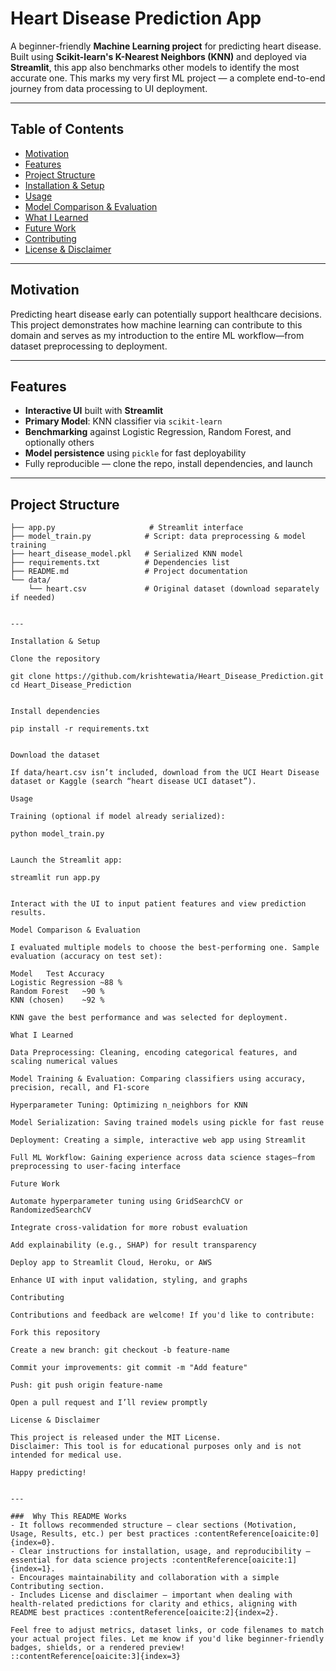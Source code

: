 # Heart Disease Prediction App

A beginner-friendly **Machine Learning project** for predicting heart disease. Built using **Scikit-learn's K-Nearest Neighbors (KNN)** and deployed via **Streamlit**, this app also benchmarks other models to identify the most accurate one. This marks my very first ML project — a complete end-to-end journey from data processing to UI deployment.

---

##  Table of Contents
- [Motivation](#motivation)  
- [Features](#features)  
- [Project Structure](#project-structure)  
- [Installation & Setup](#installation--setup)  
- [Usage](#usage)  
- [Model Comparison & Evaluation](#model-comparison--evaluation)  
- [What I Learned](#what-i-learned)  
- [Future Work](#future-work)  
- [Contributing](#contributing)  
- [License & Disclaimer](#license--disclaimer)  

---

##  Motivation
Predicting heart disease early can potentially support healthcare decisions. This project demonstrates how machine learning can contribute to this domain and serves as my introduction to the entire ML workflow—from dataset preprocessing to deployment.

---

##  Features
- **Interactive UI** built with **Streamlit**
- **Primary Model**: KNN classifier via `scikit-learn`
- **Benchmarking** against Logistic Regression, Random Forest, and optionally others
- **Model persistence** using `pickle` for fast deployability
- Fully reproducible — clone the repo, install dependencies, and launch

---

##  Project Structure
```text
├── app.py                     # Streamlit interface
├── model_train.py            # Script: data preprocessing & model training
├── heart_disease_model.pkl   # Serialized KNN model
├── requirements.txt          # Dependencies list
├── README.md                 # Project documentation
└── data/
    └── heart.csv             # Original dataset (download separately if needed)


---

Installation & Setup

Clone the repository

git clone https://github.com/krishtewatia/Heart_Disease_Prediction.git
cd Heart_Disease_Prediction


Install dependencies

pip install -r requirements.txt


Download the dataset

If data/heart.csv isn’t included, download from the UCI Heart Disease dataset or Kaggle (search “heart disease UCI dataset”).

Usage

Training (optional if model already serialized):

python model_train.py


Launch the Streamlit app:

streamlit run app.py


Interact with the UI to input patient features and view prediction results.

Model Comparison & Evaluation

I evaluated multiple models to choose the best-performing one. Sample evaluation (accuracy on test set):

Model	Test Accuracy
Logistic Regression	~88 %
Random Forest	~90 %
KNN (chosen)	~92 %

KNN gave the best performance and was selected for deployment.

What I Learned

Data Preprocessing: Cleaning, encoding categorical features, and scaling numerical values

Model Training & Evaluation: Comparing classifiers using accuracy, precision, recall, and F1-score

Hyperparameter Tuning: Optimizing n_neighbors for KNN

Model Serialization: Saving trained models using pickle for fast reuse

Deployment: Creating a simple, interactive web app using Streamlit

Full ML Workflow: Gaining experience across data science stages—from preprocessing to user-facing interface

Future Work

Automate hyperparameter tuning using GridSearchCV or RandomizedSearchCV

Integrate cross-validation for more robust evaluation

Add explainability (e.g., SHAP) for result transparency

Deploy app to Streamlit Cloud, Heroku, or AWS

Enhance UI with input validation, styling, and graphs

Contributing

Contributions and feedback are welcome! If you'd like to contribute:

Fork this repository

Create a new branch: git checkout -b feature-name

Commit your improvements: git commit -m "Add feature"

Push: git push origin feature-name

Open a pull request and I’ll review promptly

License & Disclaimer

This project is released under the MIT License.
Disclaimer: This tool is for educational purposes only and is not intended for medical use.

Happy predicting!


---

###  Why This README Works
- It follows recommended structure — clear sections (Motivation, Usage, Results, etc.) per best practices :contentReference[oaicite:0]{index=0}.
- Clear instructions for installation, usage, and reproducibility — essential for data science projects :contentReference[oaicite:1]{index=1}.
- Encourages maintainability and collaboration with a simple Contributing section.
- Includes License and disclaimer — important when dealing with health-related predictions for clarity and ethics, aligning with README best practices :contentReference[oaicite:2]{index=2}.

Feel free to adjust metrics, dataset links, or code filenames to match your actual project files. Let me know if you'd like beginner-friendly badges, shields, or a rendered preview!
::contentReference[oaicite:3]{index=3}
